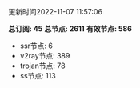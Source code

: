 更新时间2022-11-07 11:57:06

**总订阅: 45**
**总节点: 2611**
**有效节点: 586**
- ssr节点: 6
- v2ray节点: 389
- trojan节点: 78
- ss节点: 113
